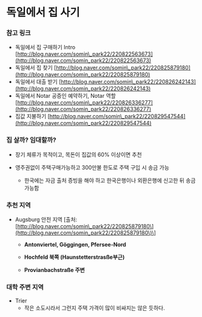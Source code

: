 # 독일에서 집 사기

### 참고 링크

* 독일에서 집 구매하기 Intro [http://blog.naver.com/somin\_park22/220822563673](http://blog.naver.com/somin_park22/220822563673)
* 독일에서 집 찾기 [http://blog.naver.com/somin\_park22/220825879180](http://blog.naver.com/somin_park22/220825879180)
* 독일에서 대출 받기 [http://blog.naver.com/somin\_park22/220826242143](http://blog.naver.com/somin_park22/220826242143)
* 독일에서 Notar 공증인 예약하기, Notar 역할 [http://blog.naver.com/somin\_park22/220826336277](http://blog.naver.com/somin_park22/220826336277)
* 집값 지불하기 [http://blog.naver.com/somin\_park22/220829547544](http://blog.naver.com/somin_park22/220829547544)

### 집 살까? 임대할까?

* 장기 체류가 목적이고, 목돈이 집값의 60% 이상이면 추천

* 영주권없이 주택구매가능하고 300만불 한도로 주택 구입 시 송금 가능

  * 한국에는 자금 출처 증빙을 해야 하고 한국은행이나 외환은행에 신고한 뒤 송금 가능함

### 추천 지역

* Augsburg 안전 지역 \[출처: [http://blog.naver.com/somin\_park22/220825879180\](http://blog.naver.com/somin_park22/220825879180\)\]

  * **Antonviertel, Göggingen, Pfersee-Nord**

  * **Hochfeld 북쪽 \(Haunstetterstrasße부근\)**

  * **Provianbachstraße 주변**



### 대학 주변 지역

* Trier
  * 작은 소도시라서 그런지 주택 가격이 많이 비싸지는 않은 듯하다. 

### 




